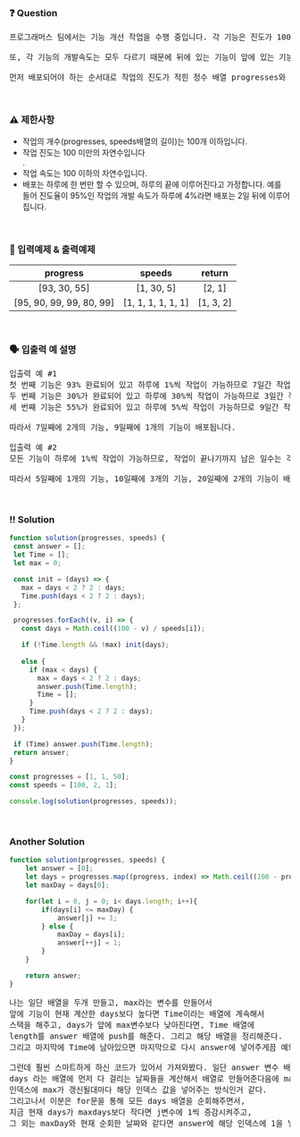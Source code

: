  ### ❓ Question

 <pre>프로그래머스 팀에서는 기능 개선 작업을 수행 중입니다. 각 기능은 진도가 100%일 때 서비스에 반영할 수 있습니다.

또, 각 기능의 개발속도는 모두 다르기 때문에 뒤에 있는 기능이 앞에 있는 기능보다 먼저 개발될 수 있고, 이때 뒤에 있는 기능은 앞에 있는 기능이 배포될 때 함께 배포됩니다.

먼저 배포되어야 하는 순서대로 작업의 진도가 적힌 정수 배열 progresses와 각 작업의 개발 속도가 적힌 정수 배열 speeds가 주어질 때 각 배포마다 몇 개의 기능이 배포되는지를 return 하도록 solution 함수를 완성하세요.</pre>
 
<br>

### ⚠️ 제한사항

<ul>
  <li>작업의 개수(progresses, speeds배열의 길이)는 100개 이하입니다.</li>
  <li>작업 진도는 100 미만의 자연수입니다</li>.
  <li>작업 속도는 100 이하의 자연수입니다.</>
  <li>배포는 하루에 한 번만 할 수 있으며, 하루의 끝에 이루어진다고 가정합니다. 예를 들어 진도율이 95%인 작업의 개발 속도가 하루에 4%라면 배포는 2일 뒤에 이루어집니다.</li>
</ul>

<br>

### 🔢 입력예제 & 출력예제

|progress|speeds|return|
|:-:|:-:|:-:|
|[93, 30, 55]|[1, 30, 5]|[2, 1]|
|[95, 90, 99, 99, 80, 99]|[1, 1, 1, 1, 1, 1]|[1, 3, 2]|

<br>

### 🗣 입출력 예 설명

<pre>입출력 예 #1
첫 번째 기능은 93% 완료되어 있고 하루에 1%씩 작업이 가능하므로 7일간 작업 후 배포가 가능합니다.
두 번째 기능은 30%가 완료되어 있고 하루에 30%씩 작업이 가능하므로 3일간 작업 후 배포가 가능합니다. 하지만 이전 첫 번째 기능이 아직 완성된 상태가 아니기 때문에 첫 번째 기능이 배포되는 7일째 배포됩니다.
세 번째 기능은 55%가 완료되어 있고 하루에 5%씩 작업이 가능하므로 9일간 작업 후 배포가 가능합니다.

따라서 7일째에 2개의 기능, 9일째에 1개의 기능이 배포됩니다.

입출력 예 #2
모든 기능이 하루에 1%씩 작업이 가능하므로, 작업이 끝나기까지 남은 일수는 각각 5일, 10일, 1일, 1일, 20일, 1일입니다. 어떤 기능이 먼저 완성되었더라도 앞에 있는 모든 기능이 완성되지 않으면 배포가 불가능합니다.

따라서 5일째에 1개의 기능, 10일째에 3개의 기능, 20일째에 2개의 기능이 배포됩니다.</pre>

<br>

 ### ‼️ Solution

 ```javascript
function solution(progresses, speeds) {
  const answer = [];
  let Time = [];
  let max = 0;

  const init = (days) => {
    max = days < 2 ? 2 : days;
    Time.push(days < 2 ? 2 : days);
  };

  progresses.forEach((v, i) => {
    const days = Math.ceil((100 - v) / speeds[i]);

    if (!Time.length && !max) init(days);
    
    else {
      if (max < days) {
        max = days < 2 ? 2 : days;
        answer.push(Time.length);
        Time = [];
      }
      Time.push(days < 2 ? 2 : days);
    }
  });

  if (Time) answer.push(Time.length);
  return answer;
}

const progresses = [1, 1, 50];
const speeds = [100, 2, 1];

console.log(solution(progresses, speeds));

 ```
<br>


### Another Solution
```js
function solution(progresses, speeds) {
    let answer = [0];
    let days = progresses.map((progress, index) => Math.ceil((100 - progress) / speeds[index]));
    let maxDay = days[0];

    for(let i = 0, j = 0; i< days.length; i++){
        if(days[i] <= maxDay) {
            answer[j] += 1;
        } else {
            maxDay = days[i];
            answer[++j] = 1;
        }
    }

    return answer;
}
```


<pre>나는 일단 배열을 두개 만들고, max라는 변수를 만들어서
앞에 기능이 현재 계산한 days보다 높다면 Time이라는 배열에 계속해서 
스택을 해주고, days가 앞에 max변수보다 낮아진다면, Time 배열에 
length를 answer 배열에 push를 해준다. 그리고 해당 배열을 정리해준다.
그리고 마지막에 Time에 남아있으면 마지막으로 다시 answer에 넣어주게끔 예외처리 해주었다.

그런데 훨씬 스마트하게 하신 코드가 있어서 가져와봤다. 일단 answer 변수 배열에 0번 인덱스에 0을 넣어놓고
days 라는 배열에 먼저 다 걸리는 날짜들을 계산해서 배열로 만들어준다음에 maxDay라는 변수를 만들어서 
인덱스에 max가 갱신될대마다 해당 인덱스 값을 넣어주는 방식인거 같다. 
그리고나서 이분은 for문을 통해 모든 days 배열을 순회해주면서, 
지금 현재 days가 maxdays보다 작다면 j변수에 1씩 증감시켜주고, 
그 외는 maxDay와 현재 순회한 날짜와 같다면 answer에 해당 인덱스에 1을 넣어줍니다.</pre>
